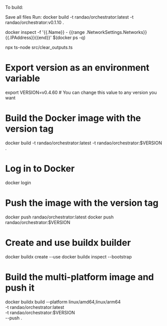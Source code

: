 To build:

Save all files
Run:
docker build -t randao/orchestrator:latest -t randao/orchestrator:v0.1.10 .

docker inspect -f '{{.Name}} - {{range .NetworkSettings.Networks}}{{.IPAddress}}{{end}}' $(docker ps -q)

npx ts-node src/clear_outputs.ts








# Export version as an environment variable
export VERSION=v0.4.60  # You can change this value to any version you want

# Build the Docker image with the version tag
docker build -t randao/orchestrator:latest -t randao/orchestrator:$VERSION .

# Log in to Docker
docker login

# Push the image with the version tag
docker push randao/orchestrator:latest
docker push randao/orchestrator:$VERSION

# Create and use buildx builder
docker buildx create --use
docker buildx inspect --bootstrap

# Build the multi-platform image and push it
docker buildx build --platform linux/amd64,linux/arm64 \
-t randao/orchestrator:latest \
-t randao/orchestrator:$VERSION \
--push .
